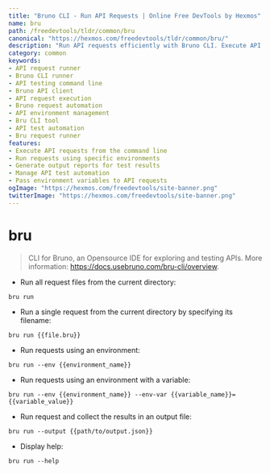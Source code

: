 ```yaml
---
title: "Bruno CLI - Run API Requests | Online Free DevTools by Hexmos"
name: bru
path: /freedevtools/tldr/common/bru
canonical: "https://hexmos.com/freedevtools/tldr/common/bru/"
description: "Run API requests efficiently with Bruno CLI. Execute API tests, manage environments, and generate output reports. Free online tool, no registration required."
category: common
keywords:
- API request runner
- Bruno CLI runner
- API testing command line
- Bruno API client
- API request execution
- Bruno request automation
- API environment management
- Bru CLI tool
- API test automation
- Bru request runner
features:
- Execute API requests from the command line
- Run requests using specific environments
- Generate output reports for test results
- Manage API test automation
- Pass environment variables to API requests
ogImage: "https://hexmos.com/freedevtools/site-banner.png"
twitterImage: "https://hexmos.com/freedevtools/site-banner.png"
---
```


# bru

> CLI for Bruno, an Opensource IDE for exploring and testing APIs.
> More information: <https://docs.usebruno.com/bru-cli/overview>.

- Run all request files from the current directory:

`bru run`

- Run a single request from the current directory by specifying its filename:

`bru run {{file.bru}}`

- Run requests using an environment:

`bru run --env {{environment_name}}`

- Run requests using an environment with a variable:

`bru run --env {{environment_name}} --env-var {{variable_name}}={{variable_value}}`

- Run request and collect the results in an output file:

`bru run --output {{path/to/output.json}}`

- Display help:

`bru run --help`
